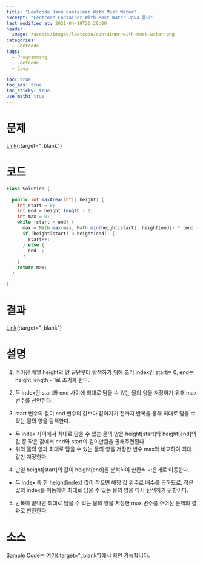```yaml
---
title: "Leetcode Java Container With Most Water"
excerpt: "Leetcode Container With Most Water Java 풀이"
last_modified_at: 2021-04-19T20:20:00
header:
  image: /assets/images/leetcode/container-with-most-water.png
categories:
  - Leetcode
tags:
  - Programming
  - Leetcode
  - Java

toc: true
toc_ads: true
toc_sticky: true
use_math: true
---
```

# 문제
[Link](https://leetcode.com/problems/container-with-most-water/){:target="_blank"}

# 코드
```java
class Solution {

  public int maxArea(int[] height) {
    int start = 0;
    int end = height.length - 1;
    int max = 0;
    while (start < end) {
      max = Math.max(max, Math.min(height[start], height[end]) * (end - start));
      if (height[start] < height[end]) {
        start++;
      } else {
        end--;
      }
    }
    return max;
  }

}
```

# 결과
[Link](https://leetcode.com/submissions/detail/482578956/){:target="_blank"}

# 설명
1. 주어진 배열 height의 양 끝단부터 탐색하기 위해 초기 index인 start는 0, end는 height.length - 1로 초기화 한다.

2. 두 index인 start와 end 사이에 최대로 담을 수 있는 물의 양을 저장하기 위해 max 변수를 선언한다.

3. start 변수의 값이 end 변수의 값보다 같아지기 전까지 반복을 통해 최대로 담을 수 있는 물의 양을 탐색한다.
- 두 index 사이에서 최대로 담을 수 있는 물의 양은 height[start]와 height[end]의 값 중 작은 값에서 end와 start의 길이만큼을 곱해주면된다.
- 위의 물의 양과 최대로 담을 수 있는 물의 양을 저장한 변수 max와 비교하여 최대 값만 저장한다.

4. 만일 height[start]의 값이 height[end]을 분석하여 한칸씩 가운데로 이동한다.
- 두 index 중 한 height[index] 값이 작으면 해당 값 위주로 배수를 곱하므로, 작은 값의 index를 이동하여 최대로 담을 수 있는 물의 양을 다시 탐색하기 위함이다.

5. 반복이 끝나면 최대로 담을 수 있는 물의 양을 저장한 max 변수를 주어진 문제의 결과로 반환한다.

# 소스
Sample Code는 [여기](https://github.com/GracefulSoul/leetcode/blob/master/src/main/java/gracefulsoul/problems/ContainerWithMostWater.java){:target="_blank"}에서 확인 가능합니다.